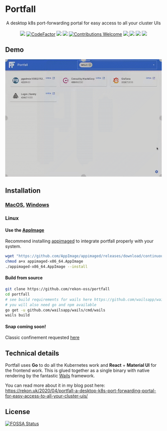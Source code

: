 # Portfall

<p align="center">
  A desktop k8s port-forwarding portal for easy access to all your cluster UIs
  <br/><br/>
  <a href="https://goreportcard.com/report/github.com/rekon-oss/portfall"><img src="https://goreportcard.com/badge/github.com/rekon-oss/portfall"/></a>
  <a href="https://www.codefactor.io/repository/github/rekon-oss/portfall"><img src="https://www.codefactor.io/repository/github/rekon-oss/portfall/badge" alt="CodeFactor" /></a>
  <a href="https://github.com/rekon-oss/portfall/blob/master/LICENSE"><img src="https://img.shields.io/badge/License-MIT-blue.svg"></a>
  <a href="https://app.fossa.com/projects/git%2Bgithub.com%2Frekon-oss%2Fportfall?ref=badge_shield" alt="FOSSA Status"><img src="https://app.fossa.com/api/projects/git%2Bgithub.com%2Frekon-oss%2Fportfall.svg?type=shield"/></a>
  <a href="https://github.com/rekon-oss/portfall/issues"><img src="https://img.shields.io/badge/contributions-welcome-brightgreen.svg?style=flat" alt="Contributions Welcome" /></a>
  <a href="https://build.snapcraft.io/user/rekon-oss/portfall" alt="Snap Status"><img src="https://build.snapcraft.io/badge/rekon-oss/portfall.svg"> </a>
  <img src="https://img.shields.io/badge/MacOS-Supported-Green.svg?style=flat"/>
  <img src="https://img.shields.io/badge/Linux-Supported-Green.svg?style=flat"/>
  <img src="https://img.shields.io/badge/Windows-Supported-Green.svg?style=flat"/>
</p>

## Demo
<p align="center">
<img src="demo.gif" alt="Demo gif"/>
</p>

## Installation

### [MacOS](https://github.com/rekon-oss/portfall/releases/latest/download/Portfall.dmg), [Windows](https://github.com/rekon-oss/portfall/releases/latest/download/Portfall.exe)
### Linux
#### Use the [AppImage](https://github.com/rekon-oss/portfall/releases/latest/download/Portfall)
Recommend installing [appimaged](https://github.com/AppImage/appimaged) to integrate portfall properly with your system.
```bash
wget "https://github.com/AppImage/appimaged/releases/download/continuous/appimaged-x86_64.AppImage"
chmod a+x appimaged-x86_64.AppImage
./appimaged-x86_64.AppImage --install
```

#### Build from source
```bash
git clone https://github.com/rekon-oss/portfall
cd portfall
# see build requirements for wails here https://github.com/wailsapp/wails#installation
# you will also need go and npm available
go get -u github.com/wailsapp/wails/cmd/wails
wails build
```
#### Snap coming soon!
Classic confinement requested [here](https://forum.snapcraft.io/t/classic-confinement-request-for-portfall/16520) 

## Technical details

Portfall uses **Go** to do all the Kubernetes work and **React** + **Material UI** for the frontend work.
This is glued together as a single binary with native rendering by the fantastic 
[Wails](https://github.com/wailsapp/wails) framework.

You can read more about it in my blog post here: 
https://rekon.uk/2020/04/portfall-a-desktop-k8s-port-forwarding-portal-for-easy-access-to-all-your-cluster-uis/

## License
[![FOSSA Status](https://app.fossa.io/api/projects/git%2Bgithub.com%2Frekon-oss%2Fportfall.svg?type=large)](https://app.fossa.io/projects/git%2Bgithub.com%2Frekon-oss%2Fportfall?ref=badge_large)
